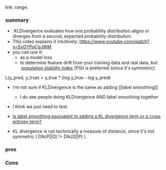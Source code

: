 
link: 
range: 
### summary
-  KLDivergence evaluates how one probability distribution aligns or diverges from a second, expected probability distribution.
- This video explains it intuitively: https://www.youtube.com/watch?v=SxGYPqCgJWM
- you can use it:
	- as a model loss
	- to determine feature drift from your training data and real data, but  [population stability index](https://arize.com/blog-course/population-stability-index-psi/) (PSI) is preferred (since it's symmetric)

L(y_pred, y_true) = y_true * (log y_true - log y_pred)


- I'm not sure if KLDivergence is the same as adding [[label smoothing]]
	- I do see people doing KLDivergence AND label smoothing together
- I think we just need to test.

- [Is label smoothing equivalent to adding a KL divergence term or a cross entropy term?](https://stats.stackexchange.com/questions/521006/is-label-smoothing-equivalent-to-adding-a-kl-divergence-term-or-a-cross-entropy)

- KL divergence is not technically a measure of distance, since it's not symmetric ( Dlk(P||Q) != Dlk(Q||P) ).
### pros

### Cons

